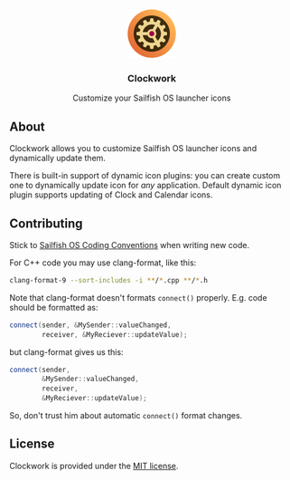 <div align="center">
    <img src="settings/icon-clockwork.svg" alt="Clockwork logo" width="86" height="86">
    <h3 align="center">Clockwork</h3>
    <p>Customize your Sailfish OS launcher icons</p>
</div>

## About

Clockwork allows you to customize Sailfish OS launcher icons and dynamically
update them.

There is built-in support of dynamic icon plugins: you can create custom one
to dynamically update icon for *any* application. Default dynamic icon plugin
supports updating of Clock and Calendar icons.


## Contributing

Stick to [Sailfish OS Coding Conventions] when writing new code.

For C++ code you may use clang-format, like this:

```bash
clang-format-9 --sort-includes -i **/*.cpp **/*.h
```

Note that clang-format doesn't formats `connect()` properly.
E.g. code should be formatted as:

```c++
connect(sender, &MySender::valueChanged,
        receiver, &MyReciever::updateValue);
```

but clang-format gives us this:

```c++
connect(sender,
        &MySender::valueChanged,
        receiver,
        &MyReciever::updateValue);
```

So, don't trust him about automatic `connect()` format changes.


## License

Clockwork is provided under the [MIT license](LICENSE).


[Sailfish OS Coding Conventions]: https://sailfishos.org/wiki/Coding_Conventions

